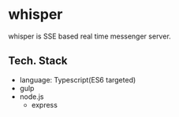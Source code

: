 # whisper

whisper is SSE based real time messenger server.

## Tech. Stack

* language: Typescript(ES6 targeted)
* gulp
* node.js
  - express
